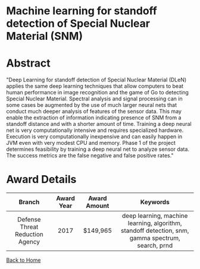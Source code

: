 
Machine learning for standoff detection of Special Nuclear Material (SNM)
=========================================================================

# Abstract


"Deep Learning for standoff detection of Special Nuclear Material (DLeN) applies the same deep learning techniques that allow computers to beat human performance in image recognition and the game of Go to detecting Special Nuclear Material. Spectral analysis and signal processing can in some cases be augmented by the use of much larger neural nets that conduct much deeper analysis of features of the sensor data. This may enable the extraction of information indicating presence of SNM from a standoff distance and with a shorter amount of time. Training a deep neural net is very computationally intensive and requires specialized hardware. Execution is very computationally inexpensive and can easily happen in JVM even with very modest CPU and memory.  Phase 1 of the project determines feasibility by training a deep neural net to analyze sensor data. The success metrics are the false negative and false positive rates."  

# Award Details

|Branch|Award Year|Award Amount|Keywords|
| :---: | :---: | :---: | :---: |
|Defense Threat Reduction Agency|2017|$149,965|deep learning, machine learning, algorithm, standoff detection, snm, gamma spectrum, search, prnd|
  
  


[Back to Home](https://github.com/chrischow/dod_sbir_awards/JH/#2591)